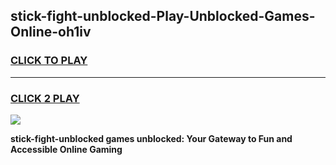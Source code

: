 
## stick-fight-unblocked-Play-Unblocked-Games-Online-oh1iv
<h3>
<a href="https://premium76.site?title=stick-fight-unblocked&ref=25A">CLICK TO PLAY</a></h3>
<hr>

<h3>
<a href="https://premium76.site?title=stick-fight-unblocked&ref=25A">CLICK 2 PLAY</a>
  
</h3>

<a href="https://premium76.site?title=stick-fight-unblocked&ref=25A"><img src="https://clearcache.store/games.png"></a>


**stick-fight-unblocked games unblocked: Your Gateway to Fun and Accessible Online Gaming**

